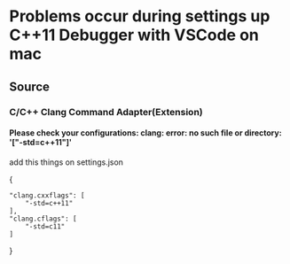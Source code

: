 # Problems occur during settings up C++11 Debugger with VSCode on mac

## Source

### C/C++ Clang Command Adapter(Extension)

#### Please check your configurations: clang: error: no such file or directory: '["-std=c++11"]'

add this things on settings.json

{

    "clang.cxxflags": [
        "-std=c++11"
    ],
    "clang.cflags": [
        "-std=c11"
    ]

}
